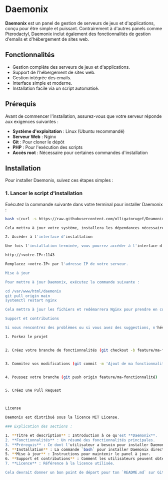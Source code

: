 # Daemonix

**Daemonix** est un panel de gestion de serveurs de jeux et d'applications, conçu pour être simple et puissant. Contrairement à d'autres panels comme Pterodactyl, Daemonix inclut également des fonctionnalités de gestion d'emails et d'hébergement de sites web.

## Fonctionnalités

- Gestion complète des serveurs de jeux et d'applications.
- Support de l'hébergement de sites web.
- Gestion intégrée des emails.
- Interface simple et moderne.
- Installation facile via un script automatisé.

## Prérequis

Avant de commencer l'installation, assurez-vous que votre serveur réponde aux exigences suivantes :

- **Système d'exploitation** : Linux (Ubuntu recommandé)
- **Serveur Web** : Nginx
- **Git** : Pour cloner le dépôt
- **PHP** : Pour l'exécution des scripts
- **Accès root** : Nécessaire pour certaines commandes d'installation

## Installation

Pour installer Daemonix, suivez ces étapes simples :

### 1. Lancer le script d'installation

Exécutez la commande suivante dans votre terminal pour installer Daemonix :

```bash
bash <(curl -s https://raw.githubusercontent.com/olligatorugef/Deamonix/main/install_script.sh)

Cela mettra à jour votre système, installera les dépendances nécessaires, et configurera Nginx pour héberger Daemonix.

2. Accéder à l'interface d'installation

Une fois l'installation terminée, vous pourrez accéder à l'interface d'installation via votre navigateur en visitant l'URL suivante :

http://<votre-IP>:1143

Remplacez <votre-IP> par l'adresse IP de votre serveur.

Mise à jour

Pour mettre à jour Daemonix, exécutez la commande suivante :

cd /var/www/html/daemonix
git pull origin main
systemctl restart nginx

Cela mettra à jour les fichiers et redémarrera Nginx pour prendre en compte les modifications.

Support et contributions

Si vous rencontrez des problèmes ou si vous avez des suggestions, n'hésitez pas à ouvrir une issue sur ce dépôt GitHub. Les contributions sont également les bienvenues !

1. Forkez le projet


2. Créez votre branche de fonctionnalités (git checkout -b feature/ma-fonctionnalité)


3. Commitez vos modifications (git commit -m 'Ajout de ma fonctionnalité')


4. Poussez votre branche (git push origin feature/ma-fonctionnalité)


5. Créez une Pull Request



License

Daemonix est distribué sous la licence MIT License.

### Explication des sections :

1. **Titre et description** : Introduction à ce qu'est **Daemonix**.
2. **Fonctionnalités** : Un résumé des fonctionnalités principales.
3. **Prérequis** : Ce dont l'utilisateur a besoin pour installer Daemonix.
4. **Installation** : La commande `bash` pour installer Daemonix directement depuis GitHub.
5. **Mise à jour** : Instructions pour maintenir le panel à jour.
6. **Support et contributions** : Comment les utilisateurs peuvent obtenir de l'aide ou contribuer au projet.
7. **Licence** : Référence à la licence utilisée.

Cela devrait donner un bon point de départ pour ton `README.md` sur GitHub !

